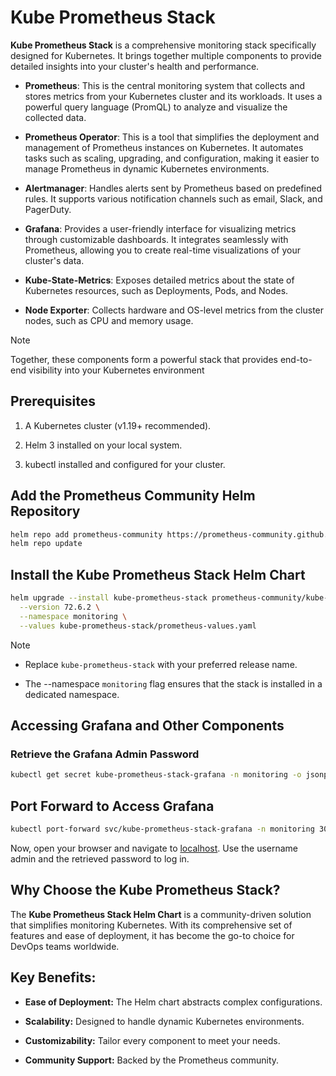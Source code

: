# Kube Prometheus Stack

**Kube Prometheus Stack** is a comprehensive monitoring stack specifically designed for Kubernetes. It brings together multiple components to provide detailed insights into your cluster's health and performance.


* **Prometheus**: This is the central monitoring system that collects and stores metrics from your Kubernetes cluster and its workloads. It uses a powerful query language (PromQL) to analyze and visualize the collected data.

* **Prometheus Operator**: This is a tool that simplifies the deployment and management of Prometheus instances on Kubernetes. It automates tasks such as scaling, upgrading, and configuration, making it easier to manage Prometheus in dynamic Kubernetes environments.

* **Alertmanager**: Handles alerts sent by Prometheus based on predefined rules. It supports various notification channels such as email, Slack, and PagerDuty.

* **Grafana**: Provides a user-friendly interface for visualizing metrics through customizable dashboards. It integrates seamlessly with Prometheus, allowing you to create real-time visualizations of your cluster's data.

* **Kube-State-Metrics**: Exposes detailed metrics about the state of Kubernetes resources, such as Deployments, Pods, and Nodes.

* **Node Exporter**: Collects hardware and OS-level metrics from the cluster nodes, such as CPU and memory usage.


> [!NOTE]
> Together, these components form a powerful stack that provides end-to-end visibility into your Kubernetes environment

## Prerequisites

1. A Kubernetes cluster (v1.19+ recommended).

2. Helm 3 installed on your local system.

3. kubectl installed and configured for your cluster.

## Add the Prometheus Community Helm Repository

```bash
helm repo add prometheus-community https://prometheus-community.github.io/helm-charts
helm repo update
```


## Install the Kube Prometheus Stack Helm Chart

```bash
helm upgrade --install kube-prometheus-stack prometheus-community/kube-prometheus-stack \
  --version 72.6.2 \
  --namespace monitoring \
  --values kube-prometheus-stack/prometheus-values.yaml
```

> [!NOTE]
> * Replace `kube-prometheus-stack` with your preferred release name.
>
> * The --namespace `monitoring` flag ensures that the stack is installed in a dedicated namespace.


## Accessing Grafana and Other Components

### Retrieve the Grafana Admin Password

```bash
kubectl get secret kube-prometheus-stack-grafana -n monitoring -o jsonpath="{.data.admin-password}" | base64 --decode ; echo
```


## Port Forward to Access Grafana

```bash
kubectl port-forward svc/kube-prometheus-stack-grafana -n monitoring 3000:80
```

Now, open your browser and navigate to [localhost](http://localhost:3000). Use the username admin and the retrieved password to log in.


## Why Choose the Kube Prometheus Stack?
The **Kube Prometheus Stack Helm Chart** is a community-driven solution that simplifies monitoring Kubernetes. With its comprehensive set of features and ease of deployment, it has become the go-to choice for DevOps teams worldwide.


## Key Benefits:

* **Ease of Deployment:** The Helm chart abstracts complex configurations.

* **Scalability:** Designed to handle dynamic Kubernetes environments.

* **Customizability:** Tailor every component to meet your needs.

* **Community Support:** Backed by the Prometheus community.
